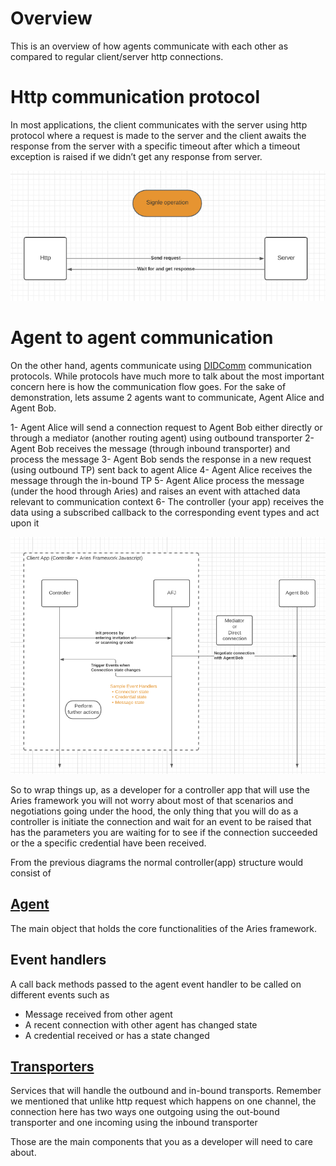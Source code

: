 # Overview

This is an overview of how agents communicate with each other as compared to regular client/server http connections. 

# Http communication protocol

In most applications, the client communicates with the server using http protocol where a request is made to the server and the client awaits the response from the server with a specific timeout after which a timeout exception is raised if we didn’t get any response from server.

![http request](../images/dcd1.png)

# Agent to agent communication

On the other hand, agents communicate using [DIDComm](https://github.com/hyperledger/aries-rfcs/tree/master/concepts/0005-didcomm) communication protocols. While protocols have much more to talk about the most important concern here is how the communication flow goes. For the sake of demonstration, lets assume 2 agents want to communicate, Agent Alice and Agent Bob.

1- Agent Alice will send a connection request to Agent Bob either directly or through a mediator (another routing agent) using outbound transporter
2- Agent Bob receives the message (through inbound transporter) and process the message 3- Agent Bob sends the response in a new request (using outbound TP) sent back to agent Alice
4- Agent Alice receives the message through the in-bound TP
5- Agent Alice process the message (under the hood through Aries) and raises an event with attached data relevant to communication context
6- The controller (your app) receives the data using a subscribed callback to the corresponding event types and act upon it

![agents communication](../images/dcd2.png)

So to wrap things up, as a developer for a controller app that will use the Aries framework you will not worry about most of that scenarios and negotiations going under the hood, the only thing that you will do as a controller is initiate the connection and wait for an event to be raised that has the parameters you are waiting for to see if the connection succeeded or the a specific credential have been received.

From the previous diagrams the normal controller(app) structure would consist of

## [Agent](0-agent.md)

The main object that holds the core functionalities of the Aries framework.

## Event handlers

A call back methods passed to the agent event handler to be called on different events such as 
- Message received from other agent
- A recent connection with other agent has changed state
- A credential received or has a state changed

## [Transporters](transports.md)

Services that will handle the outbound and in-bound transports. Remember we mentioned that unlike http request which happens on one channel, the connection here has two ways one outgoing using the out-bound transporter and one incoming using the inbound transporter

Those are the main components that you as a developer will need to care about.
